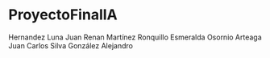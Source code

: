 # ProyectoFinalIA
Hernandez Luna Juan Renan
Martínez Ronquillo Esmeralda
Osornio Arteaga Juan Carlos
Silva González Alejandro
